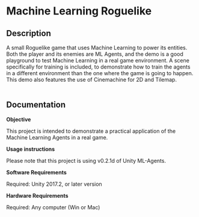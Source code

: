 # Machine Learning Roguelike



## Description

A small Roguelike game that uses Machine Learning to power its entities. Both the player and its enemies are ML Agents, and the demo is a good playground to test Machine Learning in a real game environment. A scene specifically for training is included, to demonstrate how to train the agents in a different environment than the one where the game is going to happen. This demo also features the use of Cinemachine for 2D and Tilemap.<br><br>


## Documentation

**Objective**

This project is intended to demonstrate a practical application of the Machine Learning Agents in a real game.

**Usage instructions**

Please note that this project is using v0.2.1d of Unity ML-Agents.



**Software Requirements**

Required: Unity 2017.2, or later version

**Hardware Requirements**

Required: Any computer (Win or Mac)


